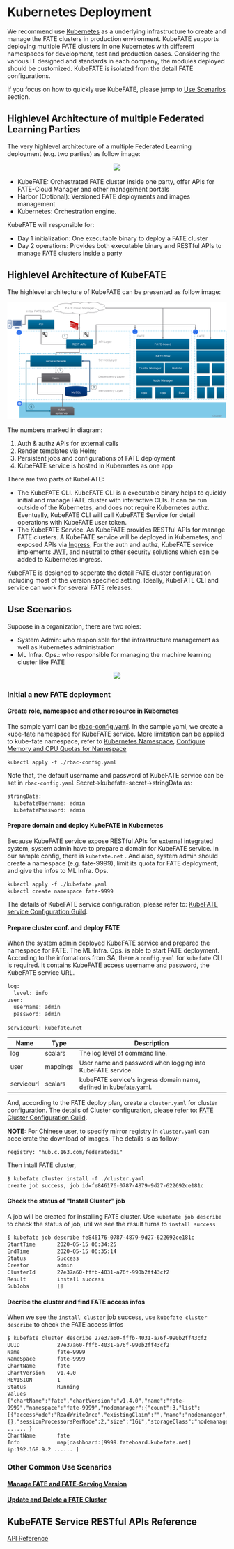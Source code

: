 # Kubernetes Deployment
We recommend use [Kubernetes](https://kubernetes.io/) as a underlying infrastructure to create and manage the FATE clusters in production environment. KubeFATE supports deploying multiple FATE clusters in one Kubernetes with different namespaces for development, test and production cases. Considering the various IT designed and standards in each company, the modules deployed should be customized. KubeFATE is isolated from the detail FATE configurations.

If you focus on how to quickly use KubeFATE, please jump to [Use Scenarios](#use-scenarios) section.

## Highlevel Architecture of multiple Federated Learning Parties
The very highlevel architecture of a multiple Federated Learning deployment (e.g. two parties) as follow image:
<div align="center">
  <img src="./images/hamflp.PNG">
</div>

* KubeFATE: Orchestrated FATE cluster inside one party, offer APIs for FATE-Cloud Manager and other management portals
* Harbor (Optional): Versioned FATE deployments and images management
* Kubernetes: Orchestration engine.

KubeFATE will responsible for:
* Day 1 initialization: One executable binary to deploy a FATE cluster
* Day 2 operations: Provides both executable binary and RESTful APIs to manage FATE clusters inside a party

## Highlevel Architecture of KubeFATE
The highlevel architecture of KubeFATE can be presented as follow image:
<div align="center">
  <img src="./images/kfha.PNG">
</div>

The numbers marked in diagram:
1. Auth & authz APIs for external calls
2. Render templates via Helm;
3. Persistent jobs and configurations of FATE deployment
4. KubeFATE service is hosted in Kubernetes as one app

There are two parts of KubeFATE:
* The KubeFATE CLI. KubeFATE CLI is a executable binary helps to quickly initial and manage FATE cluster with interactive CLIs. It can be run outside of the Kubernetes, and does not require Kubernetes authz. Eventually, KubeFATE CLI will call KubeFATE Service for detail operations with KubeFATE user token.
* The KubeFATE Service. As KubeFATE provides RESTful APIs for manage FATE clusters. A KubeFATE service will be deployed in Kubernetes, and exposed APIs via [Ingress](https://kubernetes.io/docs/concepts/services-networking/ingress/). For the auth and authz, KubeFATE service implements [JWT](https://jwt.io/introduction/), and neutral to other security solutions which can be added to Kubernetes ingress.

KubeFATE is designed to seperate the detail FATE cluster configuration including most of the version specified setting. Ideally, KubeFATE CLI and service can work for several FATE releases.

## Use Scenarios
Suppose in a organization, there are two roles:
* System Admin: who responisble for the infrastructure management as well as Kubernetes administration
* ML Infra. Ops.: who responsible for managing the machine learning cluster like FATE

<div align="center">
  <img src="./images/swim.PNG">
</div>

### Initial a new FATE deployment
#### Create role, namespace and other resource in Kubernetes
The sample yaml can be [rbac-config.yaml](./rbac-config.yaml). In the sample yaml, we create a kube-fate namespace for KubeFATE service. More limitation can be applied to kube-fate namespace, refer to [Kubernetes Namespace](https://kubernetes.io/docs/concepts/overview/working-with-objects/namespaces/), [Configure Memory and CPU Quotas for Namespace](https://kubernetes.io/docs/tasks/administer-cluster/manage-resources/quota-memory-cpu-namespace/)
```
kubectl apply -f ./rbac-config.yaml
```
Note that, the default username and password of KubeFATE service can be set in `rbac-config.yaml` Secret->kubefate-secret->stringData as:

```
stringData:
  kubefateUsername: admin
  kubefatePassword: admin
```

#### Prepare domain and deploy KubeFATE in Kubernetes
Because KubeFATE service expose RESTful APIs for external integrated system, system admin have to prepare a domain for KubeFATE service. In our sample config, there is `kubefate.net` . And also, system admin should create a namespace (e.g. fate-9999), limit its quota for FATE deployment, and give the infos to ML Infra. Ops.
```
kubectl apply -f ./kubefate.yaml
kubectl create namespace fate-9999
```
The details of KubeFATE service configuration, please refer to: [KubeFATE service Configuration Guild](../docs/configurations/kubefate_service_configuration.md).

#### Prepare cluster conf. and deploy FATE
When the system admin deployed KubeFATE service and prepared the namespace for FATE. The ML Infra. Ops. is able to start FATE deployment. According to the infomations from SA, there a `config.yaml` for `kubefate` CLI is required. It contains KubeFATE access username and password, the KubeFATE service URL.

```
log:
  level: info
user:
  username: admin
  password: admin

serviceurl: kubefate.net
```

|Name       |Type    |Description                                                       |
|-----------|--------|------------------------------------------------------------------|
|log        |scalars |The log level of command line.                                    |
|user       |mappings|User name and password when logging into KubeFATE service.        |
|serviceurl |scalars |kubeFATE service's ingress domain name, defined in kubefate.yaml. |

And, according to the FATE deploy plan, create a `cluster.yaml` for cluster configuration. The details of Cluster configuration, please refer to: [FATE Cluster Configuration Guild](../docs/configurations/FATE_cluster_configuration.md). 

**NOTE:** For Chinese user, to specify mirror registry in `cluster.yaml` can accelerate the download of images. The details is as follow:
```
registry: "hub.c.163.com/federatedai"
```

Then intall FATE cluster,

```
$ kubefate cluster install -f ./cluster.yaml
create job success, job id=fe846176-0787-4879-9d27-622692ce181c
```
#### Check the status of "Install Cluster" job
A job will be created for installing FATE cluster. Use `kubefate job describe` to check the status of job, util we see the result turns to `install success`

```
$ kubefate job describe fe846176-0787-4879-9d27-622692ce181c
StartTime       2020-05-15 06:34:25
EndTime         2020-05-15 06:35:14
Status          Success
Creator         admin
ClusterId       27e37a60-fffb-4031-a76f-990b2ff43cf2
Result          install success
SubJobs         []
```
#### Decribe the cluster and find FATE access infos
When we see the `install cluster` job success, use `kubefate cluster describe` to check the FATE access infos
```
$ kubefate cluster describe 27e37a60-fffb-4031-a76f-990b2ff43cf2
UUID            27e37a60-fffb-4031-a76f-990b2ff43cf2
Name            fate-9999
NameSpace       fate-9999
ChartName       fate
ChartVersion    v1.4.0
REVISION        1
Status          Running
Values          {"chartName":"fate","chartVersion":"v1.4.0","name":"fate-9999","namespace":"fate-9999","nodemanager":{"count":3,"list":[{"accessMode":"ReadWriteOnce","existingClaim":"","name":"nodemanager","nodeSelector":{},"sessionProcessorsPerNode":2,"size":"1Gi","storageClass":"nodemanager","subPath":"nodemanager"}],"sessionProcessorsPerNode":4},"partyId":9999,"persistence":false, ...... }
ChartName       fate
Info            map[dashboard:[9999.fateboard.kubefate.net] ip:192.168.9.2 ...... ]
```

### Other Common Use Scenarios
#### [Manage FATE and FATE-Serving Version](../docs/Manage_FATE_and_FATE-Serving_Version.md)
#### [Update and Delete a FATE Cluster](../docs/Update_and_Delete_a_FATE_Cluster.md)

## KubeFATE Service RESTful APIs Reference
[API Reference](https://app.swaggerhub.com/apis-docs/vmware-octo/kubefate2/1.0.0-oas3#/cluster/createcluster)

